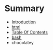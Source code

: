 # Summary

* [Introduction](README.md)
* [html](html)
* [Table Of Contents](table_of_contents.md)
* [bash](bash/_overview.md)
* chocolatey

